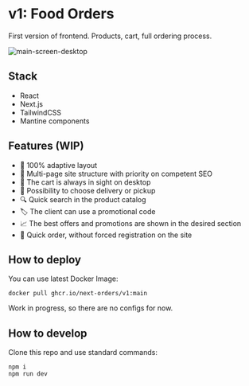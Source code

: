 # v1: Food Orders
First version of frontend. Products, cart, full ordering process.

![main-screen-desktop](https://v1.next-orders.org/static/main-screen-desktop.jpg)

## Stack

- React
- Next.js
- TailwindCSS
- Mantine components

## Features (WIP)

- 📱 100% adaptive layout
- 🤹 Multi-page site structure with priority on competent SEO
- 🛒 The cart is always in sight on desktop
- 🚚 Possibility to choose delivery or pickup
- 🔍 Quick search in the product catalog
- 🏷️ The client can use a promotional code
- 📈 The best offers and promotions are shown in the desired section
- 🏁 Quick order, without forced registration on the site

## How to deploy

You can use latest Docker Image:

```shell
docker pull ghcr.io/next-orders/v1:main
```

Work in progress, so there are no configs for now.

## How to develop

Clone this repo and use standard commands:

```shell
npm i
npm run dev
```
